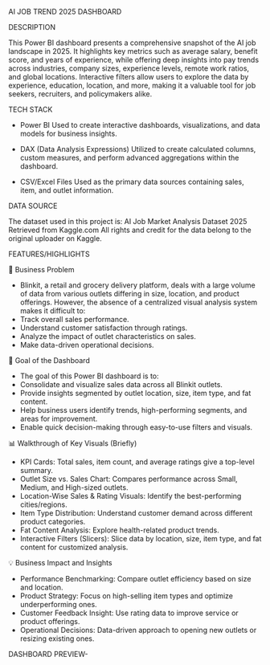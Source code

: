 AI JOB TREND 2025 DASHBOARD

DESCRIPTION

This Power BI dashboard presents a comprehensive snapshot of the AI job landscape in 2025. It highlights key metrics such as average salary, benefit score, and years of experience, while offering deep insights into pay trends across industries, company sizes, experience levels, remote work ratios, and global locations. Interactive filters allow users to explore the data by experience, education, location, and more, making it a valuable tool for job seekers, recruiters, and policymakers alike.

TECH STACK

* Power BI
Used to create interactive dashboards, visualizations, and data models for business insights.

* DAX (Data Analysis Expressions)
Utilized to create calculated columns, custom measures, and perform advanced aggregations within the dashboard.

* CSV/Excel Files
Used as the primary data sources containing sales, item, and outlet information.


DATA SOURCE

The dataset used in this project is:
AI Job Market Analysis Dataset 2025
Retrieved from Kaggle.com
All rights and credit for the data belong to the original uploader on Kaggle.


FEATURES/HIGHLIGHTS

🏢 Business Problem
* Blinkit, a retail and grocery delivery platform, deals with a large volume of data from various outlets differing in size, location, and product offerings. However, the absence of a centralized visual analysis system makes it difficult to:
* Track overall sales performance.
* Understand customer satisfaction through ratings.
* Analyze the impact of outlet characteristics on sales.
* Make data-driven operational decisions.

🎯 Goal of the Dashboard
* The goal of this Power BI dashboard is to:
* Consolidate and visualize sales data across all Blinkit outlets.
* Provide insights segmented by outlet location, size, item type, and fat content.
* Help business users identify trends, high-performing segments, and areas for improvement.
* Enable quick decision-making through easy-to-use filters and visuals.

📊 Walkthrough of Key Visuals (Briefly)
* KPI Cards: Total sales, item count, and average ratings give a top-level summary.
* Outlet Size vs. Sales Chart: Compares performance across Small, Medium, and High-sized outlets.
* Location-Wise Sales & Rating Visuals: Identify the best-performing cities/regions.
* Item Type Distribution: Understand customer demand across different product categories.
* Fat Content Analysis: Explore health-related product trends.
* Interactive Filters (Slicers): Slice data by location, size, item type, and fat content for customized analysis.

💡 Business Impact and Insights
* Performance Benchmarking: Compare outlet efficiency based on size and location.
* Product Strategy: Focus on high-selling item types and optimize underperforming ones.
* Customer Feedback Insight: Use rating data to improve service or product offerings.
* Operational Decisions: Data-driven approach to opening new outlets or resizing existing ones.


DASHBOARD PREVIEW-


